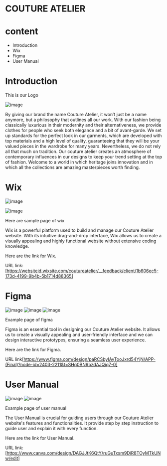 # COUTURE ATELIER
<h1>content</h1> 
 <ul>
  <li>Introduction</li>
  <li>Wix</li>
  <li>Figma</li>
  <li>User Manual</li>
  </ul>

# Introduction

This is our Logo

![image](https://github.com/berliozz1024/COUTURE-ATELIER/assets/173150698/63369476-e8b7-4692-9131-0d0664ad04bc)



By giving our brand the name Couture Atelier, it won’t just be a name anymore, but a philosophy that outlines all our work. With our fashion being classically luxurious in their modernity and their alternativeness, we provide clothes for people who seek both elegance and a bit of avant-garde. We set up standards for the perfect look in our garments, which are developed with top materials and a high level of quality, guaranteeing that they will be your valued pieces in the wardrobe for many years. Nevertheless, we do not rely all that much on tradition. Our couture atelier creates an atmosphere of contemporary influences in our designs to keep your trend setting at the top of fashion. Welcome to a world in which heritage joins innovation and in which all the collections are amazing masterpieces worth finding. 


# Wix
![image](https://github.com/berliozz1024/COUTURE-ATELIER/assets/173150698/af91efed-50a4-4d00-b5b3-e03a9c545a59)

![image](https://github.com/berliozz1024/COUTURE-ATELIER/assets/173150698/76415a27-f8af-4ca0-9552-6b8e423374cf)


Here are sample page of wix

Wix is a powerful platform used to build and manage our Couture Atelier website. With its intuitive drag-and-drop interface, Wix allows us to create a visually appealing and highly functional website without extensive coding knowledge. 

Here are the link for Wix.

URL link:[https://websiteid.wixsite.com/coutureatelier/__feedback/client/1b606ec5-173d-4199-9b4b-5b1714d88365]


# Figma

![image](https://github.com/berliozz1024/COUTURE-ATELIER/assets/173150698/94b52672-9c25-4940-ad12-4a7b2cde1c52)
![image](https://github.com/berliozz1024/COUTURE-ATELIER/assets/173150698/b7676e56-4360-4186-9aac-c5045d16d30f)
![image](https://github.com/berliozz1024/COUTURE-ATELIER/assets/173150698/103f8035-c668-4d49-b7a8-0e780bdd1900)



Example page of figma

Figma is an essential tool in designing our Couture Atelier website. It allows us to create a visually appealing and user-friendly interface and we can design interactive prototypes, ensuring a seamless user experience. 

Here are the link for Figma.

URL link[https://www.figma.com/design/paRCSbyIAyTooJxrd54YjN/APP-(Final)?node-id=2403-2211&t=SHq0BN9bzdAJQiq7-0]

# User Manual

![image](https://github.com/berliozz1024/COUTURE-ATELIER/assets/173150698/82d9316d-5692-40e3-a1ef-99d2423fd6c4)
![image](https://github.com/berliozz1024/COUTURE-ATELIER/assets/173150698/ae3a83b0-362b-4b58-bbe8-b274980cd7e2)



Example page of user manual

The User Manual is crucial for guiding users through our Couture Atelier website's features and functionalities. It provide step by step instruction to guide user and explain it with every function. 

Here are the link for User Manual.

URL link:[https://www.canva.com/design/DAGJJtK6QtY/ruGuTxsm9DiR8TOyMTkUNw/edit]
